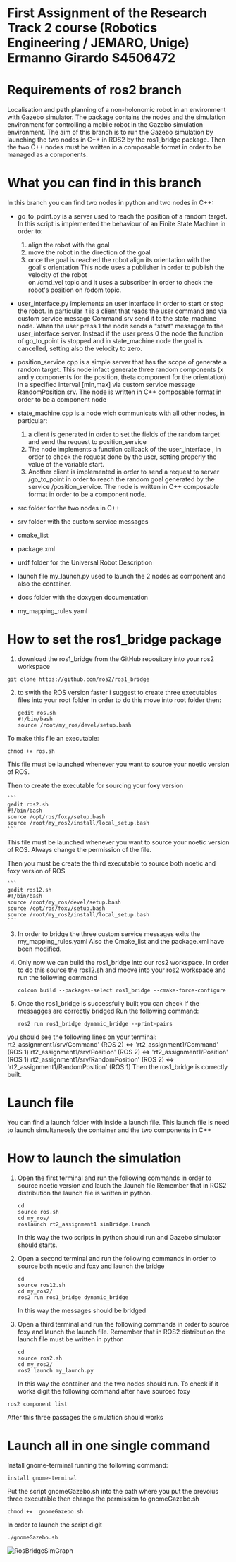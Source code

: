 # First Assignment of the Research Track 2 course (Robotics Engineering / JEMARO, Unige) Ermanno Girardo S4506472

# Requirements of ros2 branch
Localisation and path planning of a non-holonomic robot in an environment with Gazebo simulator.
The package contains the nodes and the simulation environment for controlling a mobile robot in the Gazebo simulation environment.
The aim of this branch is to run the Gazebo simulation by launching the two nodes in C++ in ROS2 by the ros1_bridge package.
Then the two C++ nodes must be written in a composable format in order to be managed as a components.

# What you can find in this branch 
In this branch you can find two nodes in python and two nodes in C++:

* go_to_point.py is a server used to reach the position of a random target.
  In this script is implemented the behaviour of an Finite State Machine in order to:
  1) align the robot with the goal
  2) move the robot in the direction of the goal
  3) once the goal is reached the robot align its orientation with the goal's orientation
  This node uses a publisher in order to publish the velocity of the robot  
  on /cmd_vel topic and it uses a subscriber in order to check the robot's position on /odom topic.

* user_interface.py implements an user interface in order to start or stop the robot.
  In particular it is a client that reads the user command and via custom service message Command.srv 
  send it to the state_machine node.
  When the user press 1 the node sends a "start" messagge to the user_interface server.
  Instead if the user press 0 the node the function of go_to_point is stopped and in state_machine node 
  the goal is cancelled, setting also the velocity to zero.
  
* position_service.cpp is a simple server that has the scope of generate a random target.
  This node infact generate three random components (x and y components for the position,
  theta component for the orientation) in a specified interval [min,max] via 
  custom service message RandomPosition.srv.
  The node is written in C++ composable format in order to be a component node
  
* state_machine.cpp is a node wich communicats with all other nodes, in particular:
  1) a client is generated in order to set the fields of the random target and send the request
     to position_service
  2) The node implements a function callback of the user_interface , in order to check the request done
     by the user, setting properly the value of the variable start.
  3) Another client is implemented in order to send a request to server /go_to_point in order to reach
     the random goal generated by the service /position_service.
     The node is written in C++ composable format in order to be a component node.

* src folder for the two nodes in C++
* srv folder with the custom service messages
* cmake_list
* package.xml
* urdf folder for the Universal Robot Description      
* launch file my_launch.py used to launch the 2 nodes as component and also the container.
* docs folder with the doxygen documentation
* my_mapping_rules.yaml
    
# How to set the ros1_bridge package
  
1) download the ros1_bridge from the GitHub repository into your ros2 workspace
  ```
  git clone https://github.com/ros2/ros1_bridge
  ```
2) to swith the ROS version faster i suggest to create three executables files into your root folder
  In order to do this move into root folder then:
    ```
    gedit ros.sh
    #!/bin/bash
    source /root/my_ros/devel/setup.bash
    ```
  To make this file an executable:
   ```
   chmod +x ros.sh
   ```
  This file must be launched whenever you want to source your noetic version of ROS.
  
  Then to create the executable for sourcing your foxy version
  
    ```
    gedit ros2.sh
    #!/bin/bash
    source /opt/ros/foxy/setup.bash
    source /root/my_ros2/install/local_setup.bash
    ```
 This file must be launched whenever you want to source your noetic version of ROS.
 Always change the permission of the file.
 
 Then you must be create the third executable to source both noetic and foxy version of ROS
  
    ```
    gedit ros12.sh
    #!/bin/bash
    source /root/my_ros/devel/setup.bash
    source /opt/ros/foxy/setup.bash
    source /root/my_ros2/install/local_setup.bash
    ```
3) In order to bridge the three custom service messages exits the my_mapping_rules.yaml
     Also the Cmake_list and the package.xml have been modified.
     
4) Only now we can build the ros1_bridge into our ros2 workspace.
     In order to do this source the ros12.sh and moove into your ros2 workspace and run the following command
     
     ```
     colcon build --packages-select ros1_bridge --cmake-force-configure
     ```
     
  5) Once the ros1_bridge is successfully built you can check if the messagges are correctly bridged
     Run the following command:
     
     ```
     ros2 run ros1_bridge dynamic_bridge --print-pairs
     ```
   you should see the following lines on your terminal:
    rt2_assignment1/srv/Command' (ROS 2) <=> 'rt2_assignment1/Command' (ROS 1)
    rt2_assignment1/srv/Position' (ROS 2) <=> 'rt2_assignment1/Position' (ROS 1)
    rt2_assignment1/srv/RandomPosition' (ROS 2) <=> 'rt2_assignment1/RandomPosition' (ROS 1)
    Then the ros1_bridge is correctly built.
    
# Launch file 

You can find a launch folder with inside a launch file.
This launch file is need to launch simultaneosly the container and the two components in C++

# How to launch the simulation

1) Open the first terminal and run the following commands in order to source noetic version and lauch the .launch file
   Remember that in ROS2 distribution the launch file is written in python.
   ```
   cd
   source ros.sh
   cd my_ros/
   roslaunch rt2_assignment1 simBridge.launch
   ```
   In this way the two scripts in python should run and Gazebo simulator should starts.
   
2) Open a second terminal and run the following commands in order to source both noetic and foxy and launch the bridge
   ```
   cd
   source ros12.sh
   cd my_ros2/
   ros2 run ros1_bridge dynamic_bridge
   ```
   In this way the messages should be bridged
   
3) Open a third terminal and run the following commands in order to source foxy and launch the launch file.
   Remember that in ROS2 distribution the launch file must be written in python
   ```
   cd
   source ros2.sh
   cd my_ros2/
   ros2 launch my_launch.py
   ```
   In this way the container and the two nodes should run.
   To check if it works digit the following command after have sourced foxy
   
  ```
  ros2 component list
  ```
  After this three passages the simulation should works
  
# Launch all in one single command

  Install gnome-terminal running the following command:
  ```
  install gnome-terminal
  ```
  Put the script gnomeGazebo.sh into the path where you put the prevoius three executable
  then change the permission to gnomeGazebo.sh
  ```
  chmod +x  gnomeGazebo.sh
  ```
  In order to launch the script digit
  ```
  ./gnomeGazebo.sh
  ```

 ![RosBridgeSimGraph](https://user-images.githubusercontent.com/48509825/118884781-3163f780-b8f7-11eb-975a-0afc0640adeb.png)

     
     
     

